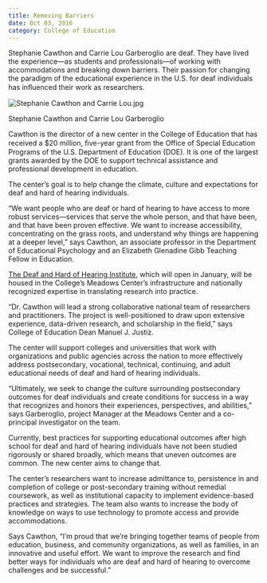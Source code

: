 ```yaml
--- 
title: Removing Barriers
date: Oct 03, 2016
category: College of Education
---
```


Stephanie Cawthon and Carrie Lou Garberoglio are deaf. They have lived the experience—as students and professionals—of working with accommodations and breaking down barriers. Their passion for changing the paradigm of the educational experience in the U.S. for deaf individuals has inﬂuenced their work as researchers.

![Stephanie Cawthon and Carrie Lou.jpg](http://research.utexas.edu/showcase/assets/js/fileman/Uploads/cawthon_lou.jpg)

Stephanie Cawthon and Carrie Lou Garberoglio

Cawthon is the director of a new center in the College of Education that has received a $20 million, ﬁve-year grant from the Office of Special Education Programs of the U.S. Department of Education (DOE). It is one of the largest grants awarded by the DOE to support technical assistance and professional development in education.

The center’s goal is to help change the climate, culture and expectations for deaf and hard of hearing individuals.

“We want people who are deaf or hard of hearing to have access to more robust services—services that serve the whole person, and that have been, and that have been proven effective. We want to increase accessibility, concentrating on the grass roots, and understand why things are happening at a deeper level,” says Cawthon, an associate professor in the Department of Educational Psychology and an Elizabeth Glenadine Gibb Teaching Fellow in Education.

[The Deaf and Hard of Hearing Institute](http://meadowscenter.org/institutes/deaf-and-hard-of-hearing-institute), which will open in January, will be housed in the College’s Meadows Center’s infrastructure and nationally recognized expertise in translating research into practice.

“Dr. Cawthon will lead a strong collaborative national team of researchers and practitioners. The project is well-positioned to draw upon extensive experience, data-driven research, and scholarship in the field,” says College of Education Dean Manuel J. Justiz.

The center will support colleges and universities that work with organizations and public agencies across the nation to more effectively address postsecondary, vocational, technical, continuing, and adult educational needs of deaf and hard of hearing individuals.

“Ultimately, we seek to change the culture surrounding postsecondary outcomes for deaf individuals and create conditions for success in a way that recognizes and honors their experiences, perspectives, and abilities,” says Garberoglio, project Manager at the Meadows Center and a co-principal investigator on the team.

Currently, best practices for supporting educational outcomes after high school for deaf and hard of hearing individuals have not been studied rigorously or shared broadly, which means that uneven outcomes are common. The new center aims to change that.

The center’s researchers want to increase admittance to, persistence in and completion of college or post-secondary training without remedial coursework, as well as institutional capacity to implement evidence-based practices and strategies. The team also wants to increase the body of knowledge on ways to use technology to promote access and provide accommodations.

Says Cawthon, “I’m proud that we’re bringing together teams of people from education, business, and community organizations, as well as families, in an innovative and useful effort. We want to improve the research and find better ways for individuals who are deaf and hard of hearing to overcome challenges and be successful.”